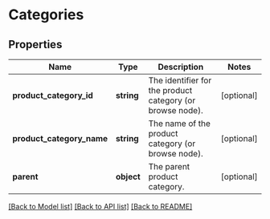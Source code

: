 # Categories

## Properties
Name | Type | Description | Notes
------------ | ------------- | ------------- | -------------
**product_category_id** | **string** | The identifier for the product category (or browse node). | [optional] 
**product_category_name** | **string** | The name of the product category (or browse node). | [optional] 
**parent** | **object** | The parent product category. | [optional] 

[[Back to Model list]](../../README.md#documentation-for-models) [[Back to API list]](../../README.md#documentation-for-api-endpoints) [[Back to README]](../../README.md)

